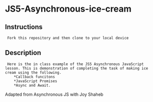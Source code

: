 # JS5-Asynchronous-ice-cream


## Instructions
     Fork this repository and then clone to your local device

## Description
     Here is the in class example of the JS5 Asynchronous JavaScript lesson. This is demonstration of completing the task of making ice cream using the following.
        *Callback funcitons
        *JavaScript Promises
        *Async and Await.






Adapted from Asynchronous JS with Joy Shaheb


